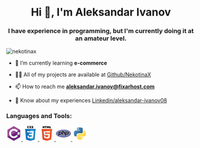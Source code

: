 <h1 align="center">Hi 👋, I'm Aleksandar Ivanov</h1>
<h3 align="center">I have experience in programming, but I'm currently doing it at an amateur level.</h3>

<p align="left"> <img src="https://komarev.com/ghpvc/?username=nekotinax&label=Profile%20views&color=0e75b6&style=flat" alt="nekotinax" /> </p>

- 🌱 I’m currently learning **e-commerce**

- 👨‍💻 All of my projects are available at [Github/NekotinaX](https://github.com/NekotinaX])

- 📫 How to reach me **aleksandar.ivanov@fixarhost.com**

- 📄 Know about my experiences [Linkedin/aleksandar-ivanov08](https://www.linkedin.com/in/aleksandar-ivanov08/)

<p align="left">
</p>

<h3 align="left">Languages and Tools:</h3> 
<p align="left"> <a href="https://www.w3schools.com/cs/" target="_blank" rel="noreferrer"> <img src="https://raw.githubusercontent.com/devicons/devicon/master/icons/csharp/csharp-original.svg" alt="csharp" width="40" height="40"/> </a> <a href="https://www.w3schools.com/css/" target="_blank" rel="noreferrer"> <img src="https://raw.githubusercontent.com/devicons/devicon/master/icons/css3/css3-original-wordmark.svg" alt="css3" width="40" height="40"/> </a> <a href="https://www.w3.org/html/" target="_blank" rel="noreferrer"> <img src="https://raw.githubusercontent.com/devicons/devicon/master/icons/html5/html5-original-wordmark.svg" alt="html5" width="40" height="40"/> </a> <a href="https://www.php.net" target="_blank" rel="noreferrer"> <img src="https://raw.githubusercontent.com/devicons/devicon/master/icons/php/php-original.svg" alt="php" width="40" height="40"/> </a> <a href="https://www.python.org" target="_blank" rel="noreferrer"> <img src="https://raw.githubusercontent.com/devicons/devicon/master/icons/python/python-original.svg" alt="python" width="40" height="40"/> </a> </p>




